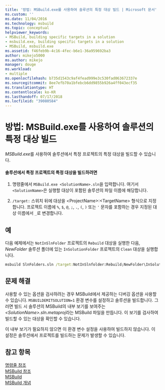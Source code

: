 ```yaml
---
title: '방법: MSBuild.exe를 사용하여 솔루션의 특정 대상 빌드 | Microsoft 문서'
ms.custom: ''
ms.date: 11/04/2016
ms.technology: msbuild
ms.topic: conceptual
helpviewer_keywords:
- MSBuild, building specific targets in a solution
- msbuild.exe, building specific targets in a solution
- MSBuild, msbuild.exe
ms.assetid: f46feb9b-4c16-4fec-b6e1-36a959692ba3
author: mikejo5000
ms.author: mikejo
manager: douge
ms.workload:
- multiple
ms.openlocfilehash: b735d1543c9af4fead999e3c530fad063672337e
ms.sourcegitcommit: 8ee7efb70a1bfebcb6dd9855b926a4ff043ecf35
ms.translationtype: HT
ms.contentlocale: ko-KR
ms.lasthandoff: 07/17/2018
ms.locfileid: "39080584"
---
```

# <a name="how-to-build-specific-targets-in-solutions-by-using-msbuildexe"></a>방법: MSBuild.exe를 사용하여 솔루션의 특정 대상 빌드
*MSBuild.exe*를 사용하여 솔루션에서 특정 프로젝트의 특정 대상을 빌드할 수 있습니다.  
  
#### <a name="to-build-a-specific-target-of-a-specific-project-in-a-solution"></a>솔루션에서 특정 프로젝트의 특정 대상을 빌드하려면  
  
1.  명령줄에서 `MSBuild.exe <SolutionName>.sln`을 입력합니다. 여기서 `<SolutionName>`은 실행할 대상이 포함된 솔루션의 파일 이름에 해당합니다.  
  
2. `/target:` 스위치 뒤에 대상을 \<ProjectName>:\<TargetName> 형식으로 지정합니다. 프로젝트 이름에 `%`, `$`, `@`, `;`, `.`, `(`, `)` 또는 `'` 문자를 포함하는 경우 지정된 대상 이름에서 `_`로 변경합니다.
  
## <a name="example"></a>예  
 다음 예제에서는 `NotInSlnFolder` 프로젝트의 `Rebuild` 대상을 실행한 다음, *NewFolder* 솔루션 폴더에 있는 `InSolutionFolder` 프로젝트의 `Clean` 대상을 실행합니다.  
  
```cmd
msbuild SlnFolders.sln /target:NotInSlnfolder:Rebuild;NewFolder\InSolutionFolder:Clean
```

## <a name="troubleshooting"></a>문제 해결

사용할 수 있는 옵션을 검사하려는 경우 MSBuild에서 제공하는 디버깅 옵션을 사용할 수 있습니다. `MSBUILDEMITSOLUTION=1` 환경 변수를 설정하고 솔루션을 빌드합니다. 그러면 빌드 시 솔루션의 MSBuild의 내부 보기를 보여주는 *\<SolutionName>.sln.metaproj*라는 MSBuild 파일을 만듭니다. 이 보기를 검사하여 빌드할 수 있는 대상을 확인할 수 있습니다.

이 내부 보기가 필요하지 않으면 이 환경 변수 설정을 사용하여 빌드하지 않습니다. 이 설정은 솔루션에서 프로젝트를 빌드하는 문제가 발생할 수 있습니다.

## <a name="see-also"></a>참고 항목  
 [명령줄 참조](../msbuild/msbuild-command-line-reference.md)   
 [MSBuild 참조](../msbuild/msbuild-reference.md)   
 [MSBuild](../msbuild/msbuild.md)  
 [MSBuild 개념](../msbuild/msbuild-concepts.md)
